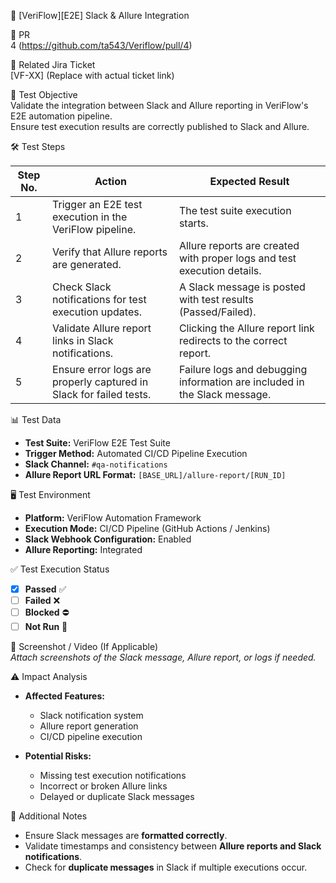 📝 [VeriFlow][E2E] Slack & Allure Integration

🔢 PR  
4 (https://github.com/ta543/Veriflow/pull/4)

🔗 Related Jira Ticket  
[VF-XX] (Replace with actual ticket link)

🎯 Test Objective  
Validate the integration between Slack and Allure reporting in VeriFlow's E2E automation pipeline.  
Ensure test execution results are correctly published to Slack and Allure.  

🛠️ Test Steps  

| Step No. | Action | Expected Result |
|----------|--------|----------------|
| 1 | Trigger an E2E test execution in the VeriFlow pipeline. | The test suite execution starts. |
| 2 | Verify that Allure reports are generated. | Allure reports are created with proper logs and test execution details. |
| 3 | Check Slack notifications for test execution updates. | A Slack message is posted with test results (Passed/Failed). |
| 4 | Validate Allure report links in Slack notifications. | Clicking the Allure report link redirects to the correct report. |
| 5 | Ensure error logs are properly captured in Slack for failed tests. | Failure logs and debugging information are included in the Slack message. |

📊 Test Data  

- **Test Suite:** VeriFlow E2E Test Suite  
- **Trigger Method:** Automated CI/CD Pipeline Execution  
- **Slack Channel:** `#qa-notifications`  
- **Allure Report URL Format:** `[BASE_URL]/allure-report/[RUN_ID]`  

🖥️ Test Environment  

- **Platform:** VeriFlow Automation Framework  
- **Execution Mode:** CI/CD Pipeline (GitHub Actions / Jenkins)  
- **Slack Webhook Configuration:** Enabled  
- **Allure Reporting:** Integrated  

✅ Test Execution Status  

- [x] **Passed** ✅  
- [ ] **Failed** ❌  
- [ ] **Blocked** ⛔  
- [ ] **Not Run** 🔄  

📸 Screenshot / Video (If Applicable)  
_Attach screenshots of the Slack message, Allure report, or logs if needed._  

⚠️ Impact Analysis  

- **Affected Features:**  
  - Slack notification system  
  - Allure report generation  
  - CI/CD pipeline execution  

- **Potential Risks:**  
  - Missing test execution notifications  
  - Incorrect or broken Allure links  
  - Delayed or duplicate Slack messages  

📌 Additional Notes  

- Ensure Slack messages are **formatted correctly**.  
- Validate timestamps and consistency between **Allure reports and Slack notifications**.  
- Check for **duplicate messages** in Slack if multiple executions occur.  
